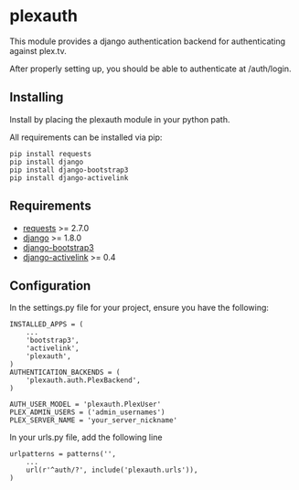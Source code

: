 plexauth
========

This module provides a django authentication backend for authenticating against plex.tv.

After properly setting up, you should be able to authenticate at /auth/login.

Installing
----------

Install by placing the plexauth module in your python path.

All requirements can be installed via pip:

```
pip install requests
pip install django
pip install django-bootstrap3
pip install django-activelink
```

Requirements
------------
* [requests](https://github.com/kennethreitz/requests) >= 2.7.0
* [django](https://github.com/django/django) >= 1.8.0
* [django-bootstrap3](https://github.com/dyve/django-bootstrap3)
* [django-activelink](https://github.com/j4mie/django-activelink) >= 0.4


Configuration
-------------

In the settings.py file for your project, ensure you have the following:

```
INSTALLED_APPS = (
	...
	'bootstrap3',
	'activelink',
	'plexauth',
)
AUTHENTICATION_BACKENDS = (
    'plexauth.auth.PlexBackend',
)

AUTH_USER_MODEL = 'plexauth.PlexUser'
PLEX_ADMIN_USERS = ('admin_usernames')
PLEX_SERVER_NAME = 'your_server_nickname'
```

In your urls.py file, add the following line

```
urlpatterns = patterns('',
	...
	url(r'^auth/?', include('plexauth.urls')),
)
```
